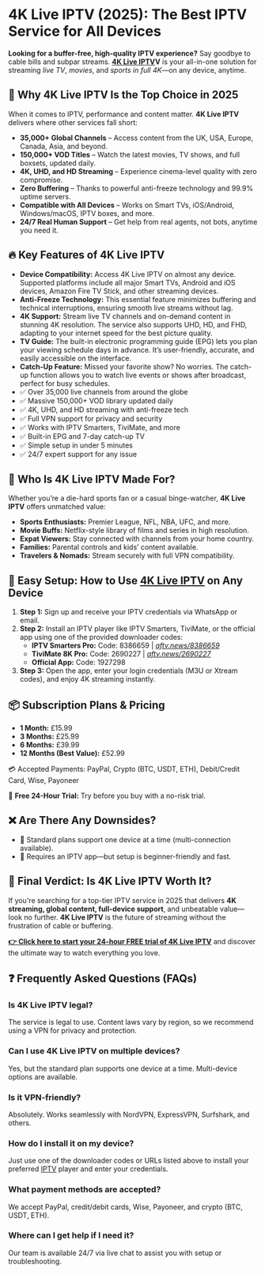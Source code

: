 

<h1>4K Live IPTV (2025): The Best IPTV Service for All Devices</h1>

<p><strong>Looking for a buffer-free, high-quality IPTV experience?</strong> Say goodbye to cable bills and subpar streams. <strong><a href="https://best4kliveiptv.com">4K Live IPTV</a>V</strong> is your all-in-one solution for streaming <em>live TV</em>, <em>movies</em>, and <em>sports in full 4K</em>—on any device, anytime.</p>

<h2>🌟 Why 4K Live IPTV Is the Top Choice in 2025</h2>

<p>When it comes to IPTV, performance and content matter. <strong>4K Live IPTV</strong> delivers where other services fall short:</p>

<ul>
  <li><strong>35,000+ Global Channels</strong> – Access content from the UK, USA, Europe, Canada, Asia, and beyond.</li>
  <li><strong>150,000+ VOD Titles</strong> – Watch the latest movies, TV shows, and full boxsets, updated daily.</li>
  <li><strong>4K, UHD, and HD Streaming</strong> – Experience cinema-level quality with zero compromise.</li>
  <li><strong>Zero Buffering</strong> – Thanks to powerful anti-freeze technology and 99.9% uptime servers.</li>
  <li><strong>Compatible with All Devices</strong> – Works on Smart TVs, iOS/Android, Windows/macOS, IPTV boxes, and more.</li>
  <li><strong>24/7 Real Human Support</strong> – Get help from real agents, not bots, anytime you need it.</li>
</ul>

<h2>🔥 Key Features of 4K Live IPTV</h2>

<ul>
  <li><strong>Device Compatibility:</strong> Access 4K Live IPTV on almost any device. Supported platforms include all major Smart TVs, Android and iOS devices, Amazon Fire TV Stick, and other streaming devices.</li>
  <li><strong>Anti-Freeze Technology:</strong> This essential feature minimizes buffering and technical interruptions, ensuring smooth live streams without lag.</li>
  <li><strong>4K Support:</strong> Stream live TV channels and on-demand content in stunning 4K resolution. The service also supports UHD, HD, and FHD, adapting to your internet speed for the best picture quality.</li>
  <li><strong>TV Guide:</strong> The built-in electronic programming guide (EPG) lets you plan your viewing schedule days in advance. It’s user-friendly, accurate, and easily accessible on the interface.</li>
  <li><strong>Catch-Up Feature:</strong> Missed your favorite show? No worries. The catch-up function allows you to watch live events or shows after broadcast, perfect for busy schedules.</li>
  <li>✅ Over 35,000 live channels from around the globe</li>
  <li>✅ Massive 150,000+ VOD library updated daily</li>
  <li>✅ 4K, UHD, and HD streaming with anti-freeze tech</li>
  <li>✅ Full VPN support for privacy and security</li>
  <li>✅ Works with IPTV Smarters, TiviMate, and more</li>
  <li>✅ Built-in EPG and 7-day catch-up TV</li>
  <li>✅ Simple setup in under 5 minutes</li>
  <li>✅ 24/7 expert support for any issue</li>
</ul>

<h2>🎯 Who Is 4K Live IPTV Made For?</h2>

<p>Whether you’re a die-hard sports fan or a casual binge-watcher, <strong>4K Live IPTV</strong> offers unmatched value:</p>

<ul>
  <li><strong>Sports Enthusiasts:</strong> Premier League, NFL, NBA, UFC, and more.</li>
  <li><strong>Movie Buffs:</strong> Netflix-style library of films and series in high resolution.</li>
  <li><strong>Expat Viewers:</strong> Stay connected with channels from your home country.</li>
  <li><strong>Families:</strong> Parental controls and kids’ content available.</li>
  <li><strong>Travelers & Nomads:</strong> Stream securely with full VPN compatibility.</li>
</ul>

<h2>🔧 Easy Setup: How to Use <a href="https://best4kliveiptv.com">4K Live IPTV</a> on Any Device</h2>

<ol>
  <li><strong>Step 1:</strong> Sign up and receive your IPTV credentials via WhatsApp or email.</li>
  <li><strong>Step 2:</strong> Install an IPTV player like IPTV Smarters, TiviMate, or the official app using one of the provided downloader codes:
    <ul>
      <li><strong>IPTV Smarters Pro:</strong> Code: 8386659 | <em><a href="https://aftv.news/8386659" target="_blank" rel="nofollow noopener noreferrer">aftv.news/8386659</a></em></li>
      <li><strong>TiviMate 8K Pro:</strong> Code: 2690227 | <em><a href="https://aftv.news/2690227" target="_blank" rel="nofollow noopener noreferrer">aftv.news/2690227</a></em></li>
      <li><strong>Official App:</strong> Code: 1927298</li>
    </ul>
  </li>
  <li><strong>Step 3:</strong> Open the app, enter your login credentials (M3U or Xtream codes), and enjoy 4K streaming instantly.</li>
</ol>

<h2>📦 Subscription Plans & Pricing</h2>

<ul>
  <li><strong>1 Month:</strong> £15.99</li>
  <li><strong>3 Months:</strong> £25.99</li>
  <li><strong>6 Months:</strong> £39.99</li>
  <li><strong>12 Months (Best Value):</strong> £52.99</li>
</ul>

<p>💳 Accepted Payments: PayPal, Crypto (BTC, USDT, ETH), Debit/Credit Card, Wise, Payoneer</p>

<p>🎁 <strong>Free 24-Hour Trial:</strong> Try before you buy with a no-risk trial.</p>

<h2>❌ Are There Any Downsides?</h2>

<ul>
  <li>🔸 Standard plans support one device at a time (multi-connection available).</li>
  <li>🔸 Requires an IPTV app—but setup is beginner-friendly and fast.</li>
</ul>

<h2>🏁 Final Verdict: Is 4K Live IPTV Worth It?</h2>

<p>If you're searching for a top-tier IPTV service in 2025 that delivers <strong>4K streaming, global content, full-device support</strong>, and unbeatable value—look no further. <strong>4K Live IPTV</strong> is the future of streaming without the frustration of cable or buffering.</p>

<p><strong><a href="https://best4kliveiptv.com/uk" target="_blank" rel="dofollow noopener noreferrer">👉 Click here to start your 24-hour FREE trial of 4K Live IPTV</a></strong> and discover the ultimate way to watch everything you love.</p>

<h2>❓ Frequently Asked Questions (FAQs)</h2>

<h3>Is 4K Live IPTV legal?</h3>
<p>The service is legal to use. Content laws vary by region, so we recommend using a VPN for privacy and protection.</p>

<h3>Can I use 4K Live IPTV on multiple devices?</h3>
<p>Yes, but the standard plan supports one device at a time. Multi-device options are available.</p>

<h3>Is it VPN-friendly?</h3>
<p>Absolutely. Works seamlessly with NordVPN, ExpressVPN, Surfshark, and others.</p>

<h3>How do I install it on my device?</h3>
<p>Just use one of the downloader codes or URLs listed above to install your preferred <a href="https://best4kliveiptv.com/uk">IPTV</a> player and enter your credentials.</p>

<h3>What payment methods are accepted?</h3>
<p>We accept PayPal, credit/debit cards, Wise, Payoneer, and crypto (BTC, USDT, ETH).</p>

<h3>Where can I get help if I need it?</h3>
<p>Our team is available 24/7 via live chat to assist you with setup or troubleshooting.</p>


